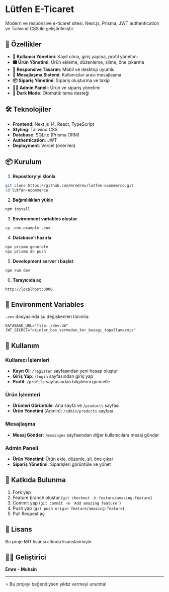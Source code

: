 # Lütfen E-Ticaret

Modern ve responsive e-ticaret sitesi. Next.js, Prisma, JWT authentication ve Tailwind CSS ile geliştirilmiştir.

## 🚀 Özellikler

- **🔐 Kullanıcı Yönetimi**: Kayıt olma, giriş yapma, profil yönetimi
- **🛍️ Ürün Yönetimi**: Ürün ekleme, düzenleme, silme, öne çıkarma
- **📱 Responsive Tasarım**: Mobil ve desktop uyumlu
- **💬 Mesajlaşma Sistemi**: Kullanıcılar arası mesajlaşma
- **📦 Sipariş Yönetimi**: Sipariş oluşturma ve takip
- **👨‍💼 Admin Paneli**: Ürün ve sipariş yönetimi
- **🌙 Dark Mode**: Otomatik tema desteği

## 🛠️ Teknolojiler

- **Frontend**: Next.js 14, React, TypeScript
- **Styling**: Tailwind CSS
- **Database**: SQLite (Prisma ORM)
- **Authentication**: JWT
- **Deployment**: Vercel (önerilen)

## 📦 Kurulum

1. **Repository'yi klonla**
```bash
git clone https://github.com/mredrmx/lutfen-ecommerce.git
cd lutfen-ecommerce
```

2. **Bağımlılıkları yükle**
```bash
npm install
```

3. **Environment variables oluştur**
```bash
cp .env.example .env
```

4. **Database'i hazırla**
```bash
npx prisma generate
npx prisma db push
```

5. **Development server'ı başlat**
```bash
npm run dev
```

6. **Tarayıcıda aç**
```
http://localhost:3000
```

## 🔧 Environment Variables

`.env` dosyasında şu değişkenleri tanımla:

```env
DATABASE_URL="file:./dev.db"
JWT_SECRET="ekinler_bas_vermeden_kor_buzagı_topallamazmıs"
```

## 📱 Kullanım

### Kullanıcı İşlemleri
- **Kayıt Ol**: `/register` sayfasından yeni hesap oluştur
- **Giriş Yap**: `/login` sayfasından giriş yap
- **Profil**: `/profile` sayfasından bilgilerini güncelle

### Ürün İşlemleri
- **Ürünleri Görüntüle**: Ana sayfa ve `/products` sayfası
- **Ürün Yönetimi** (Admin): `/admin/products` sayfası

### Mesajlaşma
- **Mesaj Gönder**: `/messages` sayfasından diğer kullanıcılara mesaj gönder

### Admin Paneli
- **Ürün Yönetimi**: Ürün ekle, düzenle, sil, öne çıkar
- **Sipariş Yönetimi**: Siparişleri görüntüle ve yönet


## 🤝 Katkıda Bulunma

1. Fork yap
2. Feature branch oluştur (`git checkout -b feature/amazing-feature`)
3. Commit yap (`git commit -m 'Add amazing feature'`)
4. Push yap (`git push origin feature/amazing-feature`)
5. Pull Request aç

## 📄 Lisans

Bu proje MIT lisansı altında lisanslanmıştır.

## 👨‍💻 Geliştirici

**Emre** -
**Muhsin**

---

⭐ Bu projeyi beğendiysen yıldız vermeyi unutma!
